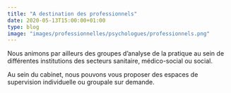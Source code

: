 ```yaml
---
title: "A destination des professionnels"
date: 2020-05-13T15:00:00+01:00
type: blog
image: "images/professionnelles/psychologues/professionnels.png"
---
```


Nous animons par ailleurs des groupes d’analyse de la pratique au sein de différentes institutions des secteurs sanitaire, médico-social ou social.

<!--more-->

Au sein du cabinet, nous pouvons vous proposer des espaces de supervision individuelle ou groupale sur demande.
